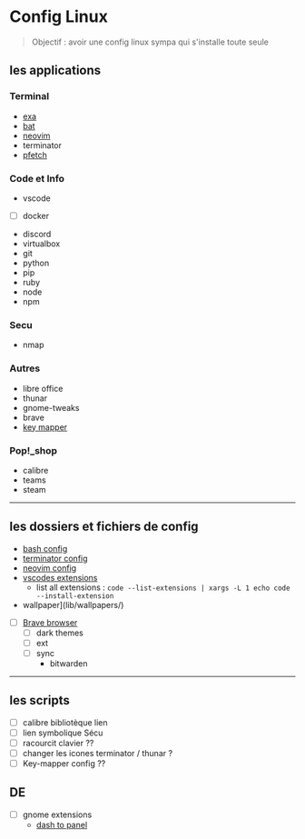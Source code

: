 # Config Linux
>Objectif : avoir une config linux sympa qui s'installe toute seule 


## les applications

### Terminal 
 - [exa](https://the.exa.website/install/linux)
 - [bat](https://github.com/sharkdp/bat)
 - [neovim](https://neovim.io/)
 - terminator
 - [pfetch](https://github.com/dylanaraps/pfetch)

### Code et Info
 - vscode
 - [ ] docker
 - discord
 - virtualbox
 - git 
 - python
 - pip
 - ruby
 - node
 - npm

### Secu
 - nmap

### Autres
 - libre office
 - thunar
 - gnome-tweaks
 - brave
 - [key mapper](https://github.com/sezanzeb/input-remapper) 


### Pop!_shop
 - calibre
 - teams
 - steam
___

## les dossiers et fichiers de config
 - [bash config](lib/shell/.bashrc)
 - [terminator config](lib/terminator/config)
 - [neovim config](lib/nvim/init.vim)
 - [vscodes extensions](lib/scripts/vscode.sh)
    - list all extensions : `code --list-extensions | xargs -L 1 echo code --install-extension` 
 - wallpaper](lib/wallpapers/)
 - [ ] [Brave browser](lib/brave/)
   - [ ] dark themes
   - [ ] ext 
   - [ ] sync
     - bitwarden
___

## les scripts
 - [ ] calibre bibliotèque lien
 - [ ] lien symbolique Sécu
 - [ ] racourcit clavier ??
 - [ ] changer les icones terminator / thunar ?
 - [ ] Key-mapper config ??

## DE
 - [ ] gnome extensions
   - [dash to panel](https://extensions.gnome.org/extension/1160/dash-to-panel/)